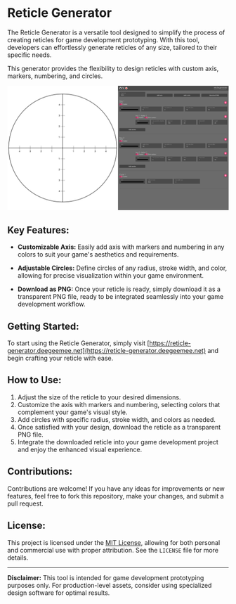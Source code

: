 # Reticle Generator

The Reticle Generator is a versatile tool designed to simplify the process of creating reticles for game development prototyping. With this tool, developers can effortlessly generate reticles of any size, tailored to their specific needs.

This generator provides the flexibility to design reticles with custom axis, markers, numbering, and circles.

![Generator screenshot](project/assets/screenshot-1920x1080.jpg)

## Key Features:

- **Customizable Axis:** Easily add axis with markers and numbering in any colors to suit your game's aesthetics and requirements.

- **Adjustable Circles:** Define circles of any radius, stroke width, and color, allowing for precise visualization within your game environment.

- **Download as PNG:** Once your reticle is ready, simply download it as a transparent PNG file, ready to be integrated seamlessly into your game development workflow.

## Getting Started:

To start using the Reticle Generator, simply visit [https://reticle-generator.deegeemee.net](https://reticle-generator.deegeemee.net) and begin crafting your reticle with ease.

## How to Use:

1. Adjust the size of the reticle to your desired dimensions.
2. Customize the axis with markers and numbering, selecting colors that complement your game's visual style.
3. Add circles with specific radius, stroke width, and colors as needed.
4. Once satisfied with your design, download the reticle as a transparent PNG file.
5. Integrate the downloaded reticle into your game development project and enjoy the enhanced visual experience.

## Contributions:

Contributions are welcome! If you have any ideas for improvements or new features, feel free to fork this repository, make your changes, and submit a pull request.

## License:

This project is licensed under the [MIT License](https://github.com/deegeemee/reticle-generator/blob/main/LICENSE), allowing for both personal and commercial use with proper attribution. See the `LICENSE` file for more details.

---

**Disclaimer:** This tool is intended for game development prototyping purposes only. For production-level assets, consider using specialized design software for optimal results.
